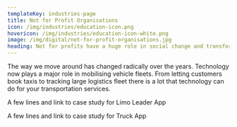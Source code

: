 ```yaml
---
templateKey: industries-page
title: Not for Profit Organisations
icon: /img/industries/education-icon.png
hovericon: /img/industries/education-icon-white.png
image: /img/digital/not-for-profit-organisations.jpg
heading: Not for profits have a huge role in social change and transformation. Technology is helping them transform how they work, increase access to resources and increase their impact many fold.
---
```


The way we move around has changed radically over the years. Technology now plays a major role in mobilising vehicle fleets. From letting customers book taxis to tracking large logistics fleet there is a lot that technology can do for your transportation services.

A few lines and link to case study for Limo Leader App

A few lines and link to case study for Truck App
